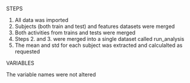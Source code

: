 STEPS

1. All data was imported
2. Subjects (both train and test) and features datasets were merged 
3. Both activities from trains and tests were merged
4. Steps 2. and 3. were merged into a single dataset called run_analysis
5. The mean and std for each subject was extracted and calculalted as requested

VARIABLES

The variable names were not altered
